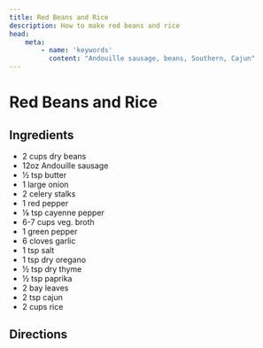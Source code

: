 ```yaml
---
title: Red Beans and Rice
description: How to make red beans and rice
head:
    meta:
        - name: 'keywords'
          content: "Andouille sausage, beans, Southern, Cajun"
---
```


# Red Beans and Rice
## Ingredients
- 2 cups dry beans
- 12oz Andouille sausage
- &frac12; tsp butter
- 1 large onion
- 2 celery stalks
- 1 red pepper
- &frac18; tsp cayenne pepper
- 6-7 cups veg. broth
- 1 green pepper
- 6 cloves garlic
- 1 tsp salt
- 1 tsp dry oregano
- &frac12; tsp dry thyme
- &frac12; tsp paprika
- 2 bay leaves
- 2 tsp cajun
- 2 cups rice

## Directions